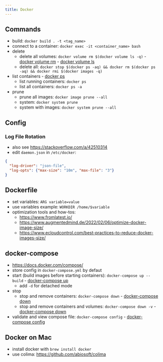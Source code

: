 ```yaml
---
title: Docker
---
```


## Commands
- build: `docker build . -t <tag_name>`
- connect to a container: `docker exec -it <container_name> bash`
- delete
  - delete all volumes: `docker volume rm $(docker volume ls -q)` - [docker volume rm](https://docs.docker.com/engine/reference/commandline/volume_rm/) - [docker volume ls](https://docs.docker.com/engine/reference/commandline/volume_ls/)
  - delete all: `docker stop $(docker ps -aq) && docker rm $(docker ps -aq) && docker rmi $(docker images -q)`
- list containers - [docker ps](https://docs.docker.com/engine/reference/commandline/ps/)
  - list running containers: `docker ps`
  - list all containers: `docker ps -a`
- prune
  - prune all images: `docker image prune --all`
  - system: `docker system prune`
  - system with images: `docker system prune --all`

## Config

### Log File Rotation
- also see https://stackoverflow.com/a/42510314
- edit `daemon.json` in `/etc/docker`:

```json
{
  "log-driver": "json-file",
  "log-opts": {"max-size": "10m", "max-file": "3"}
}
```

## Dockerfile
- set variables: `ARG variable=value`
- use variables example: `WORKDIR /home/$variable`
- optimization tools and how-tos:
  - https://www.fromlatest.io/
  - https://www.augmentedmind.de/2022/02/06/optimize-docker-image-size/
  - https://www.ecloudcontrol.com/best-practices-to-reduce-docker-images-size/

## docker-compose
- https://docs.docker.com/compose/
- store config in `docker-compose.yml` by defaut
- start (build images before starting containers): `docker-compose up --build` - [docker-compose up](https://docs.docker.com/compose/reference/up/)
  - add `-d` for detached mode
- stop
  - stop and remove containers: `docker-compose down` - [docker-compose down](https://docs.docker.com/compose/reference/down/)
  - stop and remove containers and volumes: `docker-compose down -v` - [docker-compose down](https://docs.docker.com/compose/reference/down/)
- validate and view compose file: `docker-compose config` - [docker-compose config](https://docs.docker.com/compose/reference/config/)

## Docker on Mac
- install docker with `brew install docker`
- use colima: https://github.com/abiosoft/colima
